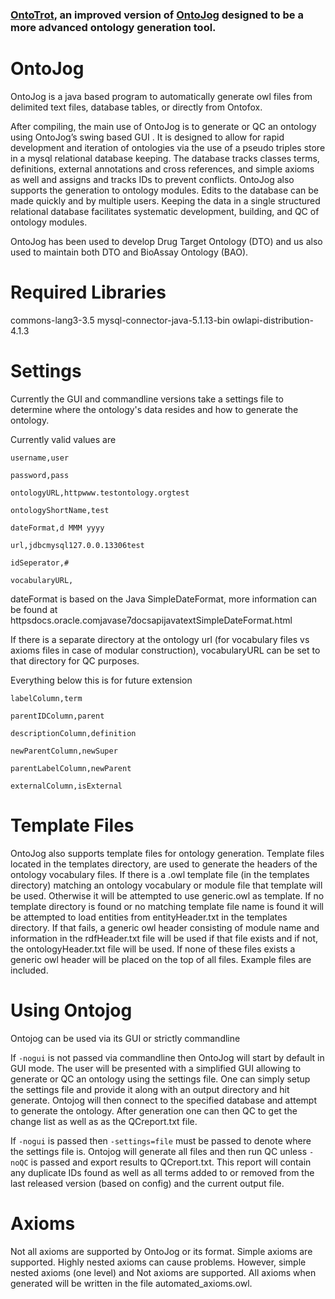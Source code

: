 ### [OntoTrot](https://github.com/schurerlab/OntoTrot), an improved version of [OntoJog](https://github.com/schurerlab/OntoJog) designed to be a more advanced ontology generation tool.

# OntoJog

OntoJog is a java based program to automatically generate owl files from delimited text files, database tables, or directly from Ontofox.

After compiling, the main use of OntoJog is to generate or QC an ontology using OntoJog’s swing based GUI . It is designed to allow for rapid development and iteration of ontologies via the use of a pseudo triples store in a mysql relational database keeping.  The database tracks classes  terms, definitions, external annotations and cross references, and simple axioms as well and assigns and tracks IDs to prevent conflicts. OntoJog also supports the generation to ontology modules. Edits to the database can be made quickly and by multiple users. Keeping the data in a single structured relational database facilitates systematic development, building, and QC of ontology modules.

OntoJog has been used to develop Drug Target Ontology (DTO) and us also used to maintain both DTO and BioAssay Ontology (BAO).

# Required Libraries

commons-lang3-3.5
mysql-connector-java-5.1.13-bin
owlapi-distribution-4.1.3

# Settings

Currently the GUI and commandline versions take a settings file to determine where the ontology's data resides and how to generate the ontology.

Currently valid values are

    username,user

    password,pass

    ontologyURL,httpwww.testontology.orgtest

    ontologyShortName,test

    dateFormat,d MMM yyyy

    url,jdbcmysql127.0.0.13306test

    idSeperator,#

    vocabularyURL,

dateFormat is based on the Java SimpleDateFormat, more information can be found at httpsdocs.oracle.comjavase7docsapijavatextSimpleDateFormat.html

If there is a separate directory at the ontology url (for vocabulary files vs axioms files in case of modular construction), vocabularyURL can be set to that directory for QC purposes.

Everything below this is for future extension

    labelColumn,term

    parentIDColumn,parent

    descriptionColumn,definition

    newParentColumn,newSuper

    parentLabelColumn,newParent

    externalColumn,isExternal

# Template Files

OntoJog also supports template files for ontology generation. Template files located in the templates directory, are used to generate the headers of the ontology vocabulary files. If there is a .owl template file (in the templates directory) matching an ontology vocabulary or module file that template will be used. Otherwise it will be attempted to use generic.owl as template. If no template directory is found or no matching template file name is found it will be attempted to load entities from entityHeader.txt in the templates directory. If that fails, a generic owl header consisting of module name and information in the rdfHeader.txt file will be used if that file exists and if not, the ontologyHeader.txt file will be used. If none of these files exists a generic owl header will be placed on the top of all files. Example files are included.

# Using Ontojog

Ontojog can be used via its GUI or strictly commandline

If `-nogui` is not passed via commandline then OntoJog will start by default in GUI mode. The user will be presented with a simplified GUI allowing to generate or QC an ontology using the settings file. One can simply setup the settings file and provide it along with an output directory and hit generate. Ontojog will then connect to the specified database and attempt to generate the ontology. After generation one can then QC to get the change list as well as as the QCreport.txt file.

If `-nogui` is passed   then `-settings=file` must be passed to denote where the settings file is. Ontojog will generate all files and then run QC unless `-noQC` is passed and export results to QCreport.txt. This report will contain any duplicate IDs found as well as all terms added to or removed from the last released version (based on config) and the current output file.

# Axioms

Not all axioms are supported by OntoJog or its format. Simple axioms are supported. Highly nested axioms can cause problems. However, simple nested axioms (one level) and Not axioms are supported. All axioms when generated will be written in the file automated_axioms.owl.
